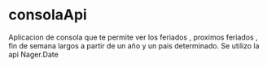 # consolaApi
Aplicacion de consola que te permite ver los feriados , proximos feriados , fin de semana largos a partir de un año y un pais determinado. Se utilizo la api Nager.Date
